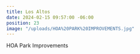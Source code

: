 ```yaml
---
title: Los Altos
date: 2024-02-15 09:57:00 -06:00
position: 23
image: "/uploads/HOA%20PARK%20IMPROVEMENTS.jpg"
---
```


HOA Park Improvements